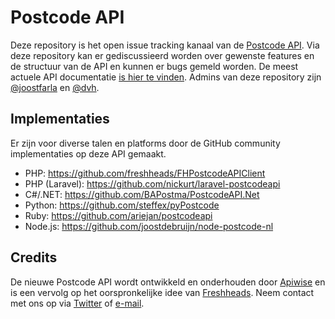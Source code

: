 # Postcode API
Deze repository is het open issue tracking kanaal van de [Postcode API](http://www.postcodeapi.nu). Via deze repository kan er gediscussieerd worden over gewenste features en de structuur van de API en kunnen er bugs gemeld worden. De meest actuele API documentatie [is hier te vinden](https://swaggerhub.com/api/apiwise/postcode-api). Admins van deze repository zijn [@joostfarla](https://github.com/joostfarla) en [@dvh](https://github.com/dvh).

## Implementaties
Er zijn voor diverse talen en platforms door de GitHub community implementaties op deze API gemaakt.
* PHP: <https://github.com/freshheads/FHPostcodeAPIClient>
* PHP (Laravel): <https://github.com/nickurt/laravel-postcodeapi>
* C#/.NET: <https://github.com/BAPostma/PostcodeAPI.Net>
* Python: <https://github.com/steffex/pyPostcode>
* Ruby: <https://github.com/ariejan/postcodeapi>
* Node.js: <https://github.com/joostdebruijn/node-postcode-nl>

## Credits
De nieuwe Postcode API wordt ontwikkeld en onderhouden door [Apiwise](http://www.apiwise.nl) en is een vervolg op het oorspronkelijke idee van [Freshheads](http://www.freshheads.com). Neem contact met ons op via [Twitter](https://twitter.com/apiwise) of [e-mail](mailto:info@apiwise.nl).

